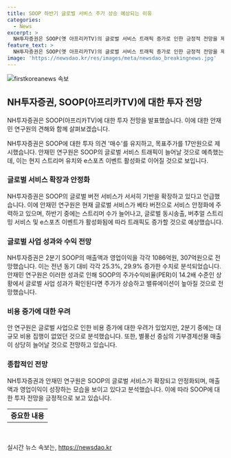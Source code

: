 ```yaml
---
title: SOOP 하반기 글로벌 서비스 주가 상승 예상되는 이유
categories:
  - News
excerpt: >
  NH투자증권은 SOOP(옛 아프리카TV)의 글로벌 서비스 트래픽 증가로 인한 긍정적 전망을 제시했다. 현지 스트리머 확보와 e스포츠 이벤트 예상으로 글로벌 사업 성과가 증가할 것으로 전망했으며, 거래량이 늘어나면 밸류에이션이 상승할 것이라고 예측했다. 또한, SOOP의 매출액과 영업이익은 전년 대비 상승하여 긍정적인 실적 전망을 보여줬으며, 글로벌 사업 확장과 실적 양호성을 강조했다.
feature_text: >
  NH투자증권은 SOOP(옛 아프리카TV)의 글로벌 서비스 트래픽 증가로 인한 긍정적 전망을 제시했다. 현지 스트리머 확보와 e스포츠 이벤트 예상으로 글로벌 사업 성과가 증가할 것으로 전망했으며, 거래량이 늘어나면 밸류에이션이 상승할 것이라고 예측했다. 또한, SOOP의 매출액과 영업이익은 전년 대비 상승하여 긍정적인 실적 전망을 보여줬으며, 글로벌 사업 확장과 실적 양호성을 강조했다.
image: 'https://newsdao.kr/res/images/meta/newsdao_breakingnews.jpg'
---
```


<p><img src="https://newsdao.kr/res/images/meta/newsdao_breakingnews.jpg" alt="firstkoreanews 속보" /></p>

<h2 data-ke-size="size26">NH투자증권, SOOP(아프리카TV)에 대한 투자 전망</h2>

<p>NH투자증권은 SOOP(아프리카TV)에 대한 투자 전망을 발표했습니다. 이에 대한 안재민 연구원의 견해와 함께 살펴보겠습니다.</p>

<p data-ke-size="size16">NH투자증권은 SOOP에 대한 투자 의견 '매수'를 유지하고, 목표주가를 17만원으로 제시했습니다. 안재민 연구원은 SOOP의 글로벌 서비스 트래픽이 늘어날 것으로 예측했는데, 이는 현지 스트리머 유치와 e스포츠 이벤트 활성화로 이어질 것으로 보입니다.</p>

<h3 data-ke-size="size24">글로벌 서비스 확장과 안정화</h3>

<p data-ke-size="size16">NH투자증권은 SOOP의 글로벌 버전 서비스가 서서히 기반을 확장하고 있다고 언급했습니다. 이에 안재민 연구원은 현재 글로벌 서비스가 베타 버전으로 서비스 안정화에 주력하고 있으며, 하반기 중에는 스트리머 수가 늘어나고, 글로벌 동시송출, 버추얼 스트리밍 서비스 및 e스포츠 이벤트가 활성화됨에 따라 트래픽도 증가할 것으로 예상했습니다.</p>

<h3 data-ke-size="size24">글로벌 사업 성과와 수익 전망</h3>

<p data-ke-size="size16">NH투자증권은 2분기 SOOP의 매출액과 영업이익을 각각 1086억원, 307억원으로 전망했습니다. 이는 전년 동기 대비 각각 25.3%, 29.9% 증가한 수치로 분석되었습니다. 안재민 연구원은 이러한 성과로 인해 SOOP의 주가수익비율(PER)이 14.2배 수준인 상황에서 글로벌 사업 성과가 확인된다면 주가가 상승하고 밸류에이션이 높아질 것으로 전망했습니다.</p>

<h3 data-ke-size="size24">비용 증가에 대한 우려</h3>

<p data-ke-size="size16">안 연구원은 글로벌 사업으로 인한 비용 증가에 대한 우려가 있었지만, 2분기 중에는 대규모 비용 집행이 없었던 것으로 분석했습니다. 또한, 별풍선 중심의 기부경제선물 매출이 상당히 늘어날 것으로 전망하고 있습니다.</p>

<h3 data-ke-size="size24">종합적인 전망</h3>

<p data-ke-size="size16">NH투자증권과 안재민 연구원은 SOOP의 글로벌 서비스가 확장되고 안정화되며, 매출액과 영업이익이 성장하는 모습을 보이고 있다고 분석했습니다. 이에 따라 SOOP에 대한 투자 전망을 긍정적으로 보고 있습니다.</p>

<table>
    <tr>
        <td style="text-align: center; height: 17px;"><b>중요한 내용</b></td>
    </tr>
</table>

<p data-ke-size="size16">&nbsp;</p>
실시간 뉴스 속보는, <a href="https://newsdao.kr" rel="dofollow">https://newsdao.kr</a>


